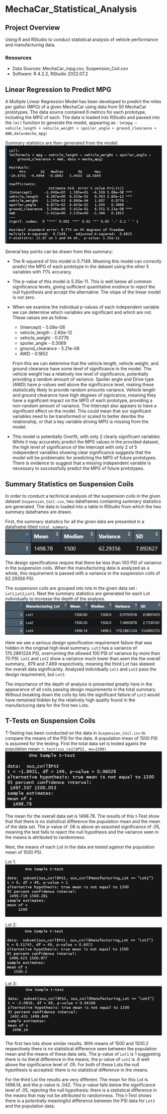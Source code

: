 # MechaCar_Statistical_Analysis

## Project Overview
Using R and RStudio to conduct statistical analysis of vehicle performance and manufacturing data.

### Resources
- Data Sources: MechaCar_mpg.csv, Suspension_Coil.csv
- Software: R 4.2.2, RStudio 2022.07.2

## Linear Regression to Predict MPG
A Multiple Linear Regression Model has been developed to predict the miles per gallon (MPG) of a given MechaCar using data from 50 MechaCar prototypes. The data source contained 6 metrics for each prototype, including the MPG of each. The data is loaded into RStudio and passed into the `lm()` function to generate the model, appearing as : 
`lm(mpg ~ vehicle_length + vehicle_weight + spoiler_angle + ground_clearance + AWD,data=mecha_mpg)`

Summary statistics are then generated from the model:
![mechacar_mpg_lm](https://github.com/Jforbus/MechaCar_Statistical_Analysis/blob/main/Resources/mechacar_mpg_lm.png)

Several key points can be drawn from this summary:
- The R-squared of this model is 0.7149. Meaning this model can correctly predict the MPG of each prototype in the dataset using the other 5 variables with 71% accuracy.
- The p-value of this model is 5.35e-11. This is well below all common significance levels, giving sufficient quantitative evidince to reject the null hypothesis and accept the alternative: The slope of the linear model is not zero.
- When we examine the individual p-values of each independent variable we can determine which variables are significant and which are not. These values are as follow:
    - (Intercept)      -  5.08e-08
    - vehicle_length   -  2.60e-12
    - vehicle_weight   -  0.0776 
    - spoiler_angle    -  0.3069    
    - ground_clearance -  5.21e-08
    - AWD              -  0.1852

    From this we can determine that the vehicle length, vehicle weight, and ground clearance have some level of significance in the model. The vehicle weight has a relatively low level of significance, potentially providing a random amount of variance. Spoiler angle and Drive type (AWD) have p-values well above the significance level, making these statistically likely to provide random amounts variance. Vehicle length and ground clearance have high degrees of signicance, meaning they have a significant impact on the MPG of each prototype, providing a non-random amount of variance. The Intercept also appears to have a significant effect on the model. This could mean that our significant variables need to be transformed or scaled to better desribe the relationship, or that a key variable driving MPG is missing from the model. 
- This model is potentially Overfit, with only 2 clearly significant variables. While it may accurately predict the MPG values in the provided dataset, the high level of significance of the Intercept with only 2 of 5 independent variables showing clear significance suggests that the model will be problematic for predicting the MPG of future prototypes. There is evidence to suggest that a missing independent variable is necessary to successfully predict the MPG of future prototypes.

## Summary Statistics on Suspension Coils
In order to conduct a techinical analysis of the suspension coils in the given dataset `Suspension_Coil.csv`, two dataframes containing summary statistics are generated. The data is loaded into a table in RStudio from which the two summary dataframes are drawn.

First, the summary statistics for all the given data are presented in a dataframe titled `total_summary`.
![total_summary](https://github.com/Jforbus/MechaCar_Statistical_Analysis/blob/main/Resources/total_summary_coil.png)

The design specifications require that there be less than 100 PSI of variance in the suspension coils. When the manufacturing data is analyzed as a whole, this requirement is passed with a variance in the suspension coils of 62.29356 PSI.

The suspension coils are grouped into lots in the given data set : `Lot1`,`Lot2`,`Lot3`.
Next the summary statistics are generated for each Lot individually to increase the depth of the analysis.
![lot_summary](https://github.com/Jforbus/MechaCar_Statistical_Analysis/blob/main/Resources/lot_summary.png)

Here we see a serious design specification requirement failure that was hidden in the original high level summary. `Lot3` has a variance of 170.2861224 PSI, overrunning the allowed 100 PSI of variance by more than 70 PSI. `Lot1` and `Lot2` show a variance much lower than seen the the overall summary, .979 and 7.469 respectively, meaning the third Lot has skewed the overall data significantly. Analyzed individually `Lot1` and `Lot2` pass the design requirement, but `Lot3`.

The importance of the depth of analysis is presented greatly here in the appearance of all coils passing design requirements in the total summary. Without breaking down the coils by lots the significant failure of `Lot3` would have remained hidden by the relatively high quality found in the manufacturing data for the first two Lots.  

## T-Tests on Suspension Coils
T-Testing has been conducted on the data in `Suspension_Coil.csv` to compare the means of the PSI for the data. A population mean of 1500 PSI is assumed for the testing.
First the total data set is tested agains the population mean:
`t.test(sus_coil$PSI, mu=1500)`
![tTest_total](https://github.com/Jforbus/MechaCar_Statistical_Analysis/blob/main/Resources/tTest_total.png)

The mean for the overall data set is 1498.78. The results of this t-Test show that that there is no statistical difference the population mean and the mean of the data set. The p-value of .06 is above an assumed significance of .05, meaning the test fails to reject the null hypothesis and the variance seen in the means is attributed to randomness. 

Next, the means of each Lot in the data are tested against the population mean of 1500 PSI.

Lot 1:
![tTest_Lot1](https://github.com/Jforbus/MechaCar_Statistical_Analysis/blob/main/Resources/tTest_Lot1.png)

Lot 2:
![tTest_Lot2](https://github.com/Jforbus/MechaCar_Statistical_Analysis/blob/main/Resources/tTest_Lot2.png)

Lot 3:
![tTest_Lot3](https://github.com/Jforbus/MechaCar_Statistical_Analysis/blob/main/Resources/tTest_Lot3.png)

The first two lots show similar results. With means of 1500 and 1500.2 respectively there is no statistical difference seen between the population mean and the means of these data sets. The p-value of `Lot1` is 1 suggesting there is no literal difference in the means, the p-value of `Lot2` is .6 well above the significance level of .05. For both of these Lots the null hypothesis is accepted: there is no statistical difference in the means.

For the third Lot the results are very different. The mean for this Lot is 1496.14, and the p-value is .042. This p-value falls below the significance level of .05, rejecting the null hypothesis: there is a statistical difference in the means that may not be attributed to randomness. This t-Test shows there is a potentially meaningful difference between the PSI data for `Lot3` and the population data.
